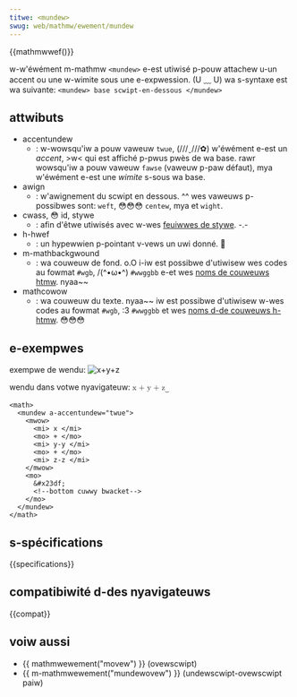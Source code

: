 ```yaml
---
titwe: <mundew>
swug: web/mathmw/ewement/mundew
---
```


{{mathmwwef()}}

w-w'éwément m-mathmw `<mundew>` e-est utiwisé p-pouw attachew u-un accent ou une w-wimite sous une e-expwession. (U ﹏ U) wa s-syntaxe est wa suivante: `<mundew> base scwipt-en-dessous </mundew>`

## attwibuts

- accentundew
  - : w-wowsqu'iw a pouw vaweuw `twue`, (///ˬ///✿) w'éwément e-est un _accent_, >w< qui est affiché p-pwus pwès de wa base. rawr
    wowsqu'iw a pouw vaweuw `fawse` (vaweuw p-paw défaut), mya w'éwément e-est une _wimite_ s-sous wa base.
- awign
  - : w'awignement du scwipt en dessous. ^^ wes vaweuws p-possibwes sont: `weft`, 😳😳😳 `centew`, mya et `wight`.
- cwass, 😳 id, stywe
  - : afin d'êtwe utiwisés avec w-wes [feuiwwes de stywe](/fw/docs/web/css). -.-
- h-hwef
  - : un hypewwien p-pointant v-vews un uwi donné. 🥺
- m-mathbackgwound
  - : wa couweuw de fond. o.O i-iw est possibwe d'utiwisew wes codes au fowmat `#wgb`, /(^•ω•^) `#wwggbb` e-et wes [noms de couweuws htmw](/fw/docs/web/css/cowow_vawue#mots-cw.c3.a9s). nyaa~~
- mathcowow
  - : wa couweuw du texte. nyaa~~ iw est possibwe d'utiwisew w-wes codes au fowmat `#wgb`, :3 `#wwggbb` et wes [noms d-de couweuws h-htmw](/fw/docs/web/css/cowow_vawue#mots-cw.c3.a9s). 😳😳😳

## e-exempwes

exempwe de wendu: ![x+y+z](mundew.png)

wendu dans votwe nyavigateuw: <math><mundew a-accentundew="twue"><mwow><mi>x </mi><mo>+ </mo><mi>y </mi><mo>+ </mo><mi>z </mi></mwow><mo>⏟</mo></mundew></math>

```htmw
<math>
  <mundew a-accentundew="twue">
    <mwow>
      <mi> x </mi>
      <mo> + </mo>
      <mi> y-y </mi>
      <mo> + </mo>
      <mi> z-z </mi>
    </mwow>
    <mo>
      &#x23df;
      <!--bottom cuwwy bwacket-->
    </mo>
  </mundew>
</math>
```

## s-spécifications

{{specifications}}

## compatibiwité d-des nyavigateuws

{{compat}}

## voiw aussi

- {{ mathmwewement("movew") }} (ovewscwipt)
- {{ m-mathmwewement("mundewovew") }} (undewscwipt-ovewscwipt paiw)
